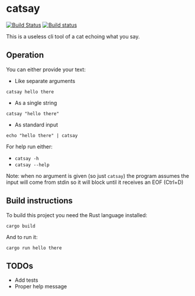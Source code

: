 # catsay

[![Build Status](https://travis-ci.org/Jimver/catsay.svg?branch=master)](https://travis-ci.org/Jimver/catsay)
[![Build status](https://ci.appveyor.com/api/projects/status/yfam2mj2f4gqvd9i?svg=true)](https://ci.appveyor.com/project/Jimver/catsay)


This is a useless cli tool of a cat echoing what you say.

## Operation
You can either provide your text: 

- Like separate arguments 

`catsay hello there`

- As a single string 

`catsay "hello there"`

- As standard input 

`echo "hello there" | catsay`

For help run either:
- `catsay -h`  
- `catsay --help`

Note: when no argument is given (so just `catsay`) the program assumes the input will come from stdin so it will block until it receives an EOF (Ctrl+D)

## Build instructions
To build this project you need the Rust language installed:

`cargo build`

And to run it:

`cargo run hello there`

## TODOs
- Add tests
- Proper help message